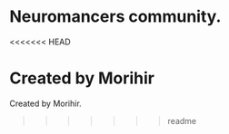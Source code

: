 # Neuromancers community.

<<<<<<< HEAD

Created by Morihir
=======
Created by Morihir.
>>>>>>> readme
